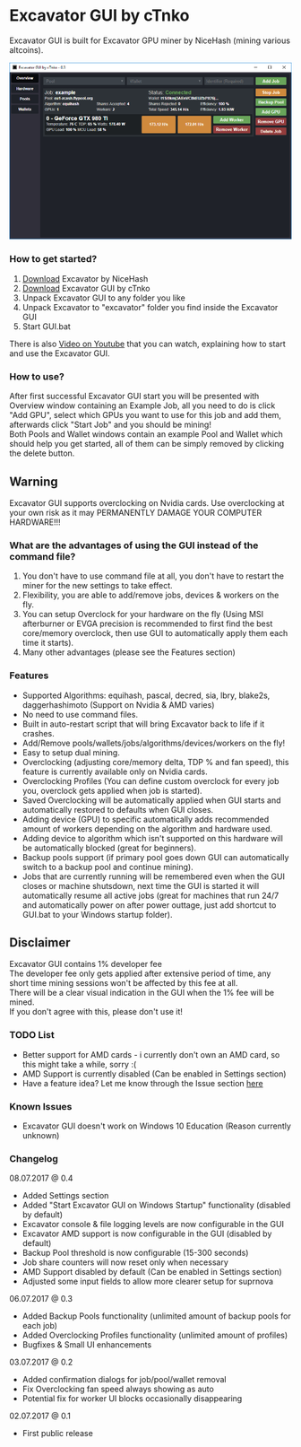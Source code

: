 # Excavator GUI by cTnko
Excavator GUI is built for Excavator GPU miner by NiceHash (mining various altcoins).

![Jobs Window](https://raw.githubusercontent.com/cTn-dev/Excavator-GUI/master/screenshots/jobs.png)

### How to get started?
1. [Download](https://github.com/nicehash/excavator/releases) Excavator by NiceHash
2. [Download](https://github.com/cTn-dev/Excavator-GUI/releases) Excavator GUI by cTnko
3. Unpack Excavator GUI to any folder you like
4. Unpack Excavator to "excavator" folder you find inside the Excavator GUI
5. Start GUI.bat

There is also [Video on Youtube](https://www.youtube.com/watch?v=vMeigyZYwPw) that you can watch, explaining how to start and use the Excavator GUI.

### How to use?
After first successful Excavator GUI start you will be presented with Overview window containing an Example Job, all you need to do is click "Add GPU", select which GPUs you want to use for this job and add them, afterwards click "Start Job" and you should be mining!<br />
Both Pools and Wallet windows contain an example Pool and Wallet which should help you get started, all of them can be simply removed by clicking the delete button.

## Warning
Excavator GUI supports overclocking on Nvidia cards. Use overclocking at your own risk as it may PERMANENTLY DAMAGE YOUR COMPUTER HARDWARE!!!

### What are the advantages of using the GUI instead of the command file?
1. You don't have to use command file at all, you don't have to restart the miner for the new settings to take effect.
2. Flexibility, you are able to add/remove jobs, devices & workers on the fly.
3. You can setup Overclock for your hardware on the fly (Using MSI afterburner or EVGA precision is recommended to first find the best core/memory overclock, then use GUI to automatically apply them each time it starts).
4. Many other advantages (please see the Features section)

### Features
- Supported Algorithms: equihash, pascal, decred, sia, lbry, blake2s, daggerhashimoto (Support on Nvidia & AMD varies)
- No need to use command files.
- Built in auto-restart script that will bring Excavator back to life if it crashes.
- Add/Remove pools/wallets/jobs/algorithms/devices/workers on the fly!
- Easy to setup dual mining.
- Overclocking (adjusting core/memory delta, TDP % and fan speed), this feature is currently available only on Nvidia cards.
- Overclocking Profiles (You can define custom overclock for every job you, overclock gets applied when job is started).
- Saved Overclocking will be automatically applied when GUI starts and automatically restored to defaults when GUI closes.
- Adding device (GPU) to specific automatically adds recommended amount of workers depending on the algorithm and hardware used.
- Adding device to algorithm which isn't supported on this hardware will be automatically blocked (great for beginners).
- Backup pools support (if primary pool goes down GUI can automatically switch to a backup pool and continue mining).
- Jobs that are currently running will be remembered even when the GUI closes or machine shutsdown, next time the GUI is started it will automatically resume all active jobs (great for machines that run 24/7 and automatically power on after power outtage, just add shortcut to GUI.bat to your Windows startup folder).

## Disclaimer
Excavator GUI contains 1% developer fee<br />
The developer fee only gets applied after extensive period of time, any short time mining sessions won't be affected by this fee at all.<br />
There will be a clear visual indication in the GUI when the 1% fee will be mined.<br />
If you don't agree with this, please don't use it!<br />

### TODO List
- Better support for AMD cards - i currently don't own an AMD card, so this might take a while, sorry :(
- AMD Support is currently disabled (Can be enabled in Settings section)
- Have a feature idea? Let me know through the Issue section [here](https://github.com/cTn-dev/Excavator-GUI/issues)

### Known Issues
- Excavator GUI doesn't work on Windows 10 Education (Reason currently unknown)

### Changelog
08.07.2017 @ 0.4
- Added Settings section
- Added "Start Excavator GUI on Windows Startup" functionality (disabled by default)
- Excavator console & file logging levels are now configurable in the GUI
- Excavator AMD support is now configurable in the GUI (disabled by default)
- Backup Pool threshold is now configurable (15-300 seconds)
- Job share counters will now reset only when necessary
- AMD Support disabled by default (Can be enabled in Settings section)
- Adjusted some input fields to allow more clearer setup for suprnova

06.07.2017 @ 0.3
- Added Backup Pools functionality (unlimited amount of backup pools for each job)
- Added Overclocking Profiles functionality (unlimited amount of profiles)
- Bugfixes & Small UI enhancements

03.07.2017 @ 0.2
- Added confirmation dialogs for job/pool/wallet removal
- Fix Overclocking fan speed always showing as auto
- Potential fix for worker UI blocks occasionally disappearing

02.07.2017 @ 0.1
- First public release
